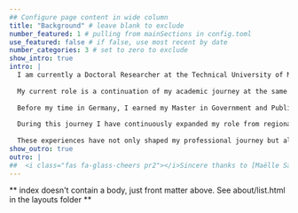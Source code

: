 ```yaml
---
## Configure page content in wide column
title: "Background" # leave blank to exclude
number_featured: 1 # pulling from mainSections in config.toml
use_featured: false # if false, use most recent by date
number_categories: 3 # set to zero to exclude
show_intro: true
intro: |
  I am currently a Doctoral Researcher at the Technical University of Munich, involved in the Climate Vision Project, where we explore innovative approaches to understanding how people react to climate change visual on social media. This role allows me to contribute significantly to research at the intersection of computational social science and environmental communication. Prior to this, I engaged in dual roles as a Student Research Assistant at the same institution, working with the Emmy Noether Research Group and the Corona Research Project between 2021 and 2022. These positions focused on analyzing media portrayals of majority and minority groups and researching public health responses during the COVID-19 pandemic, respectively. 
  
  My current role is a continuation of my academic journey at the same university, where I completed my M.Sc. in Politics & Technology between 2020 and 2022. My master's thesis, titled 'A Comparative Analysis of Mass Media Coverage of Minority Groups Affected by Climate Change,' explored the nuances of media influence on public perception and policy regarding environmental issues, particularly concerning vulnerable populations.
  
  Before my time in Germany, I earned my Master in Government and Public Management from 2013 to 2016, delving into the intricacies of public policy, administrative processes, and their impacts on societal development. My earlier academic endeavors also include a B.S. in Government and Political Science, obtained from the University of Chile between 2009 and 2014. These formative years not only grounded me in political theory but also equipped me with the analytical tools necessary to critically assess and engage with the public administration landscape.
  
  During this journey I have continuously expanded my role from regional educational support to international climate research. My positions ranged from being a Professional at the Superintendencia de Educación, where I coordinated and monitored transparency in financial processes, to advising on economic strategies at Nueva Educación Pública. Each role reinforced my commitment to harnessing data and evidence-based strategies to foster educational solutions to social problems.
  
  These experiences have not only shaped my professional journey but also deepened my commitment to research and development in fields that stand at the crux of societal advancement. My early career laid a solid foundation in understanding complex systems, which I now apply to my current research endeavors. Particularly, my engagement with data analysis and computational tools during my roles has fueled my interest in using statistical computing to solve real-world problems. The use of R has become central to my work, allowing me to integrate and manipulate large data sets to derive meaningful insights, which informed both my research and practical implementations at various scales.
show_outro: true
outro: |
##  <i class="fas fa-glass-cheers pr2"></i>Sincere thanks to [Maëlle Salmon](https://masalmon.eu/) for her help naming this Hugo theme!
---
```


** index doesn't contain a body, just front matter above.
See about/list.html in the layouts folder **